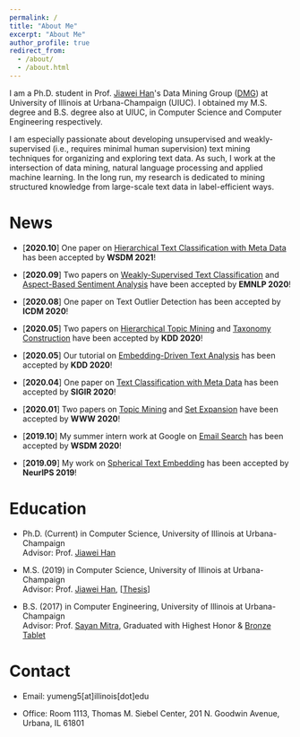 ```yaml
---
permalink: /
title: "About Me"
excerpt: "About Me"
author_profile: true
redirect_from: 
  - /about/
  - /about.html
---
```


I am a Ph.D. student in Prof. [Jiawei Han](http://hanj.cs.illinois.edu/)'s Data Mining Group ([DMG](http://dm1.cs.uiuc.edu/)) at University of Illinois at Urbana-Champaign (UIUC). I obtained my M.S. degree and B.S. degree also at UIUC, in Computer Science and Computer Engineering respectively.

I am especially passionate about developing unsupervised and weakly-supervised (i.e., requires minimal human supervision) text mining techniques for organizing and exploring text data. As such, I work at the intersection of data mining, natural language processing and applied machine learning. In the long run, my research is dedicated to mining structured knowledge from large-scale text data in label-efficient ways. 

News
======
* \[**2020.10**\] One paper on [Hierarchical Text Classification with Meta Data](https://arxiv.org/abs/2010.13556) has been accepted by **WSDM 2021**!

* \[**2020.09**\] Two papers on [Weakly-Supervised Text Classification](https://arxiv.org/abs/2010.07245) and [Aspect-Based Sentiment Analysis](https://arxiv.org/abs/2010.06705) have been accepted by **EMNLP 2020**!

* \[**2020.08**\] One paper on Text Outlier Detection has been accepted by **ICDM 2020**!

* \[**2020.05**\] Two papers on [Hierarchical Topic Mining](https://arxiv.org/abs/2007.09536) and [Taxonomy Construction](https://arxiv.org/abs/2010.06714) have been accepted by **KDD 2020**!

* \[**2020.05**\] Our tutorial on [Embedding-Driven Text Analysis](https://yumeng5.github.io/kdd20-tutorial/) has been accepted by **KDD 2020**!

* \[**2020.04**\] One paper on [Text Classification with Meta Data](https://arxiv.org/abs/2005.00624) has been accepted by **SIGIR 2020**!

* \[**2020.01**\] Two papers on [Topic Mining](https://arxiv.org/abs/1908.07162) and [Set Expansion](https://arxiv.org/abs/2001.10106) have been accepted by **WWW 2020**!

* \[**2019.10**\] My summer intern work at Google on [Email Search](https://arxiv.org/abs/1911.09732) has been accepted by **WSDM 2020**!

* \[**2019.09**\] My work on [Spherical Text Embedding](https://arxiv.org/abs/1911.01196) has been accepted by **NeurIPS 2019**!

Education
======
* Ph.D. (Current) in Computer Science, University of Illinois at Urbana-Champaign  
Advisor: Prof. [Jiawei Han](http://hanj.cs.illinois.edu/)

* M.S. (2019) in Computer Science, University of Illinois at Urbana-Champaign  
Advisor: Prof. [Jiawei Han](http://hanj.cs.illinois.edu/), \[[Thesis](https://www.ideals.illinois.edu/handle/2142/104867)\]

* B.S. (2017) in Computer Engineering, University of Illinois at Urbana-Champaign  
Advisor: Prof. [Sayan Mitra](http://mitras.ece.illinois.edu/), Graduated with Highest Honor & [Bronze Tablet](https://digital.library.illinois.edu/items/592ebe50-1be8-0136-4cfa-0050569601ca-5#?c=0&m=0&s=0&cv=0&r=0&xywh=-3461%2C0%2C12837%2C5932)

Contact
======
* Email: yumeng5\[at\]illinois\[dot\]edu

* Office: Room 1113, Thomas M. Siebel Center, 201 N. Goodwin Avenue, Urbana, IL 61801
